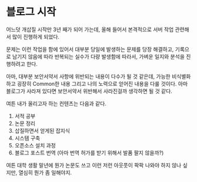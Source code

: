 # 블로그 시작

어느덧 개삽질 시작만 3년 째가 되어 가는데, 올해 들어서 본격적으로 서버 작업 관련해서 많이 진행하게 되었다. 

문제는 이런 작업을 함에 있어서 대부분 당일에 발생하는 문제를 당장 해결하고, 기록으로 남기지 않음에 따라 반복되는 실수가 다량 발생함에 따라서, 가벼운 일지와 분석을 진행하려고 한다. 

아마, 대부분 보안서약서 사항에 위반되는 내용이 다수가 될 것 같은데, 가능한 비식별화하고 굉장히 Common한 내용 그리고 나의 노력으로 얻어진 내용을 다룰 것이다. 아마 블로그가 사라져 있다면 보안서약서 위반해서 사라진걸까 생각하면 될 것 같다. 

여튼 내가 올리고자 하는 컨텐츠는 다음과 같다. 

1. 서적 공부
2. 논문 정리
3. 삽질하면서 얻게된 잡지식
4. 시스템 구축
5. 오픈소스 설치 과정
6. 블로그 포스트 번역 (아마 번역 허가를 받기 위해서 발품 팔지 않을까?)

여튼 대학 생활 말년에 뭔가 논문도 쓰고 이런 저런 아웃풋이 팍팍 나와야 하지 않나 싶지만, 열심히 뭔가 좀 일해야지.